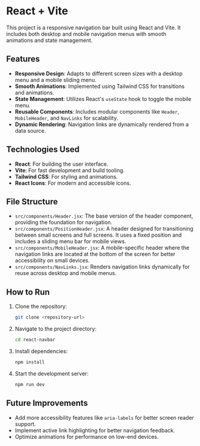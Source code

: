# React + Vite

This project is a responsive navigation bar built using React and Vite. It includes both desktop and mobile navigation menus with smooth animations and state management.

## Features

- **Responsive Design**: Adapts to different screen sizes with a desktop menu and a mobile sliding menu.
- **Smooth Animations**: Implemented using Tailwind CSS for transitions and animations.
- **State Management**: Utilizes React's `useState` hook to toggle the mobile menu.
- **Reusable Components**: Includes modular components like `Header`, `MobileHeader`, and `NavLinks` for scalability.
- **Dynamic Rendering**: Navigation links are dynamically rendered from a data source.

## Technologies Used

- **React**: For building the user interface.
- **Vite**: For fast development and build tooling.
- **Tailwind CSS**: For styling and animations.
- **React Icons**: For modern and accessible icons.

## File Structure

- `src/components/Header.jsx`: The base version of the header component, providing the foundation for navigation.
- `src/components/PositionHeader.jsx`: A header designed for transitioning between small screens and full screens. It uses a fixed position and includes a sliding menu bar for mobile views.
- `src/components/MobileHeader.jsx`: A mobile-specific header where the navigation links are located at the bottom of the screen for better accessibility on small devices.
- `src/components/NavLinks.jsx`: Renders navigation links dynamically for reuse across desktop and mobile menus.

## How to Run

1. Clone the repository:
   ```bash
   git clone <repository-url>
   ```
2. Navigate to the project directory:
   ```bash
   cd react-navbar
   ```
3. Install dependencies:
   ```bash
   npm install
   ```
4. Start the development server:
   ```bash
   npm run dev
   ```

## Future Improvements

- Add more accessibility features like `aria-labels` for better screen reader support.
- Implement active link highlighting for better navigation feedback.
- Optimize animations for performance on low-end devices.
